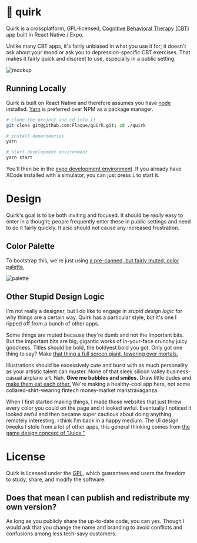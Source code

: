 # 🐙 quirk

Quirk is a crossplatform, GPL-licensed, [Cognitive Behavioral Therapy (CBT)](https://en.wikipedia.org/wiki/Cognitive_behavioral_therapy#Declining_effectiveness) 
app built in React Native / Expo. 

Unlike many CBT apps, it's fairly unbiased in what you use it for; it doesn't ask about your mood or ask you 
to depression-specific CBT exercises. That makes it fairly quick and discreet to use, especially in a public 
setting. 

![mockup](https://i.imgur.com/UKY0jc4.png)

## Running Locally

Quirk is built on React Native and therefore assumes you have [node](https://nodejs.org/en/) installed. 
[Yarn](https://yarnpkg.com/en/) is preferred over NPM as a package manager.

```sh
# clone the project and cd into it
git clone git@github.com:Flaque/quirk.git; cd ./quirk

# install dependencies
yarn

# start development environment 
yarn start
```

You'll then be in the [expo development environment](https://docs.expo.io/versions/latest/). 
If you already have XCode installed with a simulator, you can just press `i` to start it.

# Design

Quirk's goal is to be both inviting and focused. It should be _really_ easy to enter in a thought; people frequently enter these in public settings and need to do it fairly quickly. It also should not cause any increased frustration. 

## Color Palette
To bootstrap this, we're just using [a pre-canned, but fairly muted, color palette.](https://flatuicolors.com/palette/ru)

![palette](https://i.imgur.com/yXyLg3I.png)

## Other Stupid Design Logic
I'm not really a designer, but I do like to engage in _stupid design logic_ for why things are a certain way. Quirk has
a particular style, but it's one I ripped off from a bunch of other apps. 

Some things are muted because they're dumb and not the important bits. But the important bits are big, gigantic works of in-your-face crunchy juicy goodness. Titles should be bold, the boldyest bold you got. Only got one thing to say? Make [that thing a full screen giant, towering over mortals.](https://i.imgur.com/zcplBkP.png)

Illustrations should be excessively cute and burst with as much personality as your artistic talent can muster. None of that sleek silicon valley business-casual airplane art. Nah. **Give me bubbles and smiles.** Draw little dudes and [make them eat each other.](https://i.imgur.com/JYM9CbA.png) We're making a healthy-cool app here, not some collared-shirt-wearing fintech money-market manstravaganza. 

When I first started making things, I made those websites that just threw every color you could on the page and it looked awful. Eventually I noticed it looked awful and then became super cautious about doing anything remotely interesting. I think I'm back in a happy medium. The UI design tweeks I stole from a lot of other apps, this general thinking comes from [the game design concept of "Juice."](https://www.youtube.com/watch?v=216_5nu4aVQ)

# License

Quirk is licensed under the [GPL](https://en.wikipedia.org/wiki/GNU_General_Public_License), which 
guarantees end users the freedom to study, share, and modify the software.

## Does that mean I can publish and redistribute my own version?

As long as you publicly share the up-to-date code, you can yes. Though I would ask that you change the name and branding 
to avoid conflicts and confusions among less tech-savy customers.
